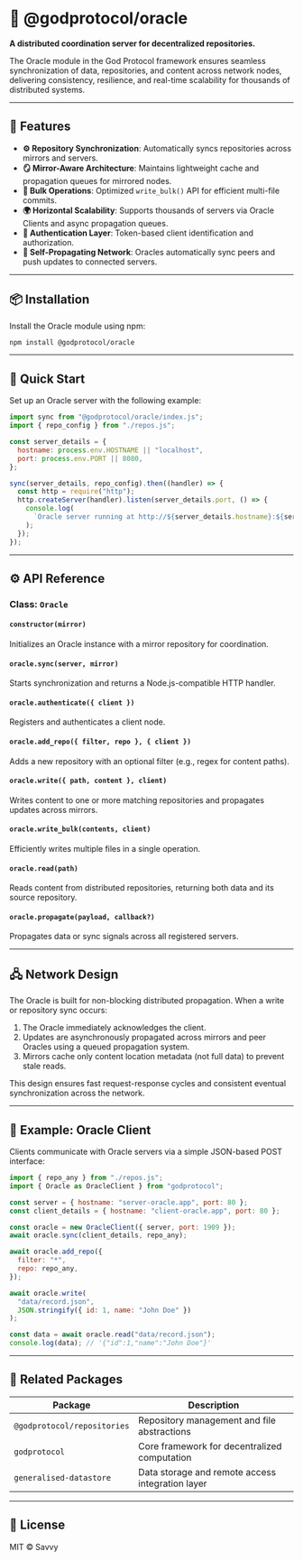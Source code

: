 # 🧠 @godprotocol/oracle

**A distributed coordination server for decentralized repositories.**

The Oracle module in the God Protocol framework ensures seamless synchronization of data, repositories, and content across network nodes, delivering consistency, resilience, and real-time scalability for thousands of distributed systems.

---

## 🚀 Features

- **⚙️ Repository Synchronization**: Automatically syncs repositories across mirrors and servers.
- **🪞 Mirror-Aware Architecture**: Maintains lightweight cache and propagation queues for mirrored nodes.
- **🧩 Bulk Operations**: Optimized `write_bulk()` API for efficient multi-file commits.
- **🌍 Horizontal Scalability**: Supports thousands of servers via Oracle Clients and async propagation queues.
- **🔐 Authentication Layer**: Token-based client identification and authorization.
- **🔁 Self-Propagating Network**: Oracles automatically sync peers and push updates to connected servers.

---

## 📦 Installation

Install the Oracle module using npm:

```bash
npm install @godprotocol/oracle
```

---

## 🧩 Quick Start

Set up an Oracle server with the following example:

```javascript
import sync from "@godprotocol/oracle/index.js";
import { repo_config } from "./repos.js";

const server_details = {
  hostname: process.env.HOSTNAME || "localhost",
  port: process.env.PORT || 8080,
};

sync(server_details, repo_config).then((handler) => {
  const http = require("http");
  http.createServer(handler).listen(server_details.port, () => {
    console.log(
      `Oracle server running at http://${server_details.hostname}:${server_details.port}`
    );
  });
});
```

---

## ⚙️ API Reference

### Class: `Oracle`

#### `constructor(mirror)`

Initializes an Oracle instance with a mirror repository for coordination.

#### `oracle.sync(server, mirror)`

Starts synchronization and returns a Node.js-compatible HTTP handler.

#### `oracle.authenticate({ client })`

Registers and authenticates a client node.

#### `oracle.add_repo({ filter, repo }, { client })`

Adds a new repository with an optional filter (e.g., regex for content paths).

#### `oracle.write({ path, content }, client)`

Writes content to one or more matching repositories and propagates updates across mirrors.

#### `oracle.write_bulk(contents, client)`

Efficiently writes multiple files in a single operation.

#### `oracle.read(path)`

Reads content from distributed repositories, returning both data and its source repository.

#### `oracle.propagate(payload, callback?)`

Propagates data or sync signals across all registered servers.

---

## 🖧 Network Design

The Oracle is built for non-blocking distributed propagation. When a write or repository sync occurs:

1. The Oracle immediately acknowledges the client.
2. Updates are asynchronously propagated across mirrors and peer Oracles using a queued propagation system.
3. Mirrors cache only content location metadata (not full data) to prevent stale reads.

This design ensures fast request-response cycles and consistent eventual synchronization across the network.

---

## 📡 Example: Oracle Client

Clients communicate with Oracle servers via a simple JSON-based POST interface:

```javascript
import { repo_any } from "./repos.js";
import { Oracle as OracleClient } from "godprotocol";

const server = { hostname: "server-oracle.app", port: 80 };
const client_details = { hostname: "client-oracle.app", port: 80 };

const oracle = new OracleClient({ server, port: 1909 });
await oracle.sync(client_details, repo_any);

await oracle.add_repo({
  filter: "*",
  repo: repo_any,
});

await oracle.write(
  "data/record.json",
  JSON.stringify({ id: 1, name: "John Doe" })
);

const data = await oracle.read("data/record.json");
console.log(data); // '{"id":1,"name":"John Doe"}'
```

---

## 🔗 Related Packages

| Package                     | Description                                      |
| --------------------------- | ------------------------------------------------ |
| `@godprotocol/repositories` | Repository management and file abstractions      |
| `godprotocol`               | Core framework for decentralized computation     |
| `generalised-datastore`     | Data storage and remote access integration layer |

---

## 📜 License

MIT © Savvy
